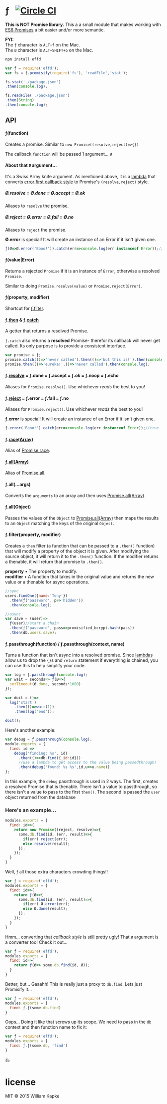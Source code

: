 ƒ &nbsp;&nbsp;[![Circle CI](https://circleci.com/gh/williamkapke/effd.svg?style=svg)](https://circleci.com/gh/williamkapke/effd)
==

**This is NOT Promise library.** This a a small module that makes working with [ES6 Promises](https://developer.mozilla.org/en-US/docs/Web/JavaScript/Reference/Global_Objects/Promise) a bit easier and/or more semantic.

**FYI:**<br>
The `ƒ` character is `ALT+f` on the Mac.<br>
The `Ø` character is `ALT+SHIFT+o` on the Mac.

```bash
npm install effd
```

```javascript
var ƒ = require('effd');
var fs = ƒ.promisify(require('fs'), 'readFile','stat');

fs.stat('./package.json')
.then(console.log);

fs.readFile('./package.json')
.then(String)
.then(console.log);
```

## API

#### ƒ(function)
Creates a promise. Similar to `new Promise((resolve,reject)=>{})`

The callback `function` will be passed 1 argument... `Ø`

<a id='Ø'></a>
#### About that `Ø` argument...
It's a Swiss Army knife argument. As mentioned above, it is a [lambda](https://developer.mozilla.org/en-US/docs/Web/JavaScript/Reference/Functions/Arrow_functions) that converts [error first callback style](http://thenodeway.io/posts/understanding-error-first-callbacks) to Promise's `(resolve,reject)` style.

##### Ø.resolve = Ø.done = Ø.accept = Ø.ok
Aliases to `resolve` the promise.

##### Ø.reject = Ø.error = Ø.fail = Ø.no
Aliases to `reject` the promise.

**Ø.error** is special! It will create an instance of an Error if it isn't given one.
```javascript
ƒ(Ø=>Ø.error('Booo!')).catch(err=>console.log(err instanceof Error));//true
```


#### ƒ(value|Error)
Returns a rejected `Promise` if it is an instance of `Error`, otherwise a resolved `Promise`.

Similar to doing `Promise.resolve(value)` or `Promise.reject(Error)`.

#### ƒ(property, modifier)
Shortcut for [ƒ.filter](#ƒ.filter).

#### ƒ.[then](https://developer.mozilla.org/en-US/docs/Web/JavaScript/Reference/Global_Objects/Promise/then) & ƒ.[catch](https://developer.mozilla.org/en-US/docs/Web/JavaScript/Reference/Global_Objects/Promise/catch)
A getter that returns a resolved Promise.

`ƒ.catch` also returns a **resolved** Promise- therefor its callback will never get called. Its only purpose is to provide a consistent interface.
```javascript
var promise = ƒ;
promise.catch(()=>'never called').then(()=>'but this is!').then(console.log);
promise.then(()=>'eureka!',()=>'never called').then(console.log);
```

#### ƒ.[resolve](https://developer.mozilla.org/en-US/docs/Web/JavaScript/Reference/Global_Objects/Promise/resolve) = ƒ.done = ƒ.accept = ƒ.ok = ƒ.noop = ƒ.echo
Aliases for `Promise.resolve()`. Use whichever _reads_ the best to you!

#### ƒ.[reject](https://developer.mozilla.org/en-US/docs/Web/JavaScript/Reference/Global_Objects/Promise/reject) = ƒ.error = ƒ.fail = ƒ.no
Aliases for `Promise.reject()`. Use whichever _reads_ the best to you!

**ƒ.error** is special! It will create an instance of an Error if it isn't given one.
```javascript
ƒ.error('Booo!').catch(err=>console.log(err instanceof Error));//true
```

<a id="ƒ.race"></a>
#### ƒ.[race(Array)](https://developer.mozilla.org/en-US/docs/Web/JavaScript/Reference/Global_Objects/Promise/race)
Alias of [Promise.race](https://developer.mozilla.org/en-US/docs/Web/JavaScript/Reference/Global_Objects/Promise/race).

<a id="ƒ.all"></a>
#### ƒ.[all(Array)](https://developer.mozilla.org/en-US/docs/Web/JavaScript/Reference/Global_Objects/Promise/all)
Alias of [Promise.all](https://developer.mozilla.org/en-US/docs/Web/JavaScript/Reference/Global_Objects/Promise/all).

#### ƒ.all(...args)
Converts the `arguments` to an array and then uses [Promise.all(Array)](https://developer.mozilla.org/en-US/docs/Web/JavaScript/Reference/Global_Objects/Promise/all)

#### ƒ.all(Object)
Passes the values of the `Object` to  [Promise.all(Array)](https://developer.mozilla.org/en-US/docs/Web/JavaScript/Reference/Global_Objects/Promise/all) then maps the results to an `Object` matching the keys of the original `Object`.

<a id="ƒ.filter"></a>
#### ƒ.filter(property, modifier)
Creates a `then` filter (a function that can be passed to a `.then()` function) that will modify a property of the
object it is given. After modifying the source object, it will return it to the `.then()` function. If the modifier
returns a thenable, it will return that promise to `.then()`.

**property** • The property to modify.<br>
**modifier** • A function that takes in the original value and returns the new value or a thenable for async operations.

```javascript
//sync
users.findOne({name:'Tony'})
  .then(ƒ('password', p=>'hidden'))
  .then(console.log);

//async
var save = (user)=>
  ƒ(user)//start a chain
  .then(ƒ('password', pass=>promisified_bcrypt.hash(pass))
  .then(db.users.save);
```


#### ƒ.passthrough(function) / ƒ.passthrough(context, name)
Turns a function that isn't async into a resolved promise. Since [lambdas](https://developer.mozilla.org/en-US/docs/Web/JavaScript/Reference/Functions/Arrow_functions) allow us to drop the `{}`s and `return` statement if everything is chained, you can use this to help simplify your code.

```javascript
var log = ƒ.passthrough(console.log);
var wait = seconds=> ƒ(Ø=>{
  setTimeout(Ø.done, seconds*1000)
});

var doit = ()=>
  log('start')
    .then(()=>wait(1))
    .then(log('end'));

doit();
```

Here's another example:
```javascript
var debug = ƒ.passthrough(console.log);
module.exports = {
  find: id =>
    debug('finding: %s', id)
      .then(()=>db.find({_id:id}))
      //use a lambda to get access to the value being passedthrough!
      .then(debug('found: %s %s',id,u=>u.name))
};
```
In this example, the `debug` passthrough is used in 2 ways. The first, creates a resolved Promise that is thenable. There isn't a value to passthrough, so there isn't a value to pass to the first `then()`. The second is passed the `user` object returned from the database

### Here's an example...

```javascript
modules.exports = {
  find: id=>{
    return new Promise((reject, resolve)=>{
      some.db.find(id, (err, result)=>{
        if(err) reject(err);
        else resolve(result);
      });
    });
  }
}
```

Well, ƒ all those extra characters crowding things!!
```javascript
var ƒ = require('effd');
modules.exports = {
  find: id=>{
    return ƒ(Ø=>{
      some.db.find(id, (err, result)=>{
        if(err) Ø.error(err);
        else Ø.done(result);
      });
    });
  }
}
```
Hmm… converting that _callback style_ is still pretty ugly! That `Ø` argument is a converter too! Check it out...
```javascript
var ƒ = require('effd');
modules.exports = {
  find: id=>{
    return ƒ(Ø=> some.db.find(id, Ø));
  }
}
```

Better, but... Gaaahh! This is really just a proxy to `db.find`. Lets just Promisify it...
```javascript
var ƒ = require('effd');
modules.exports = {
  find: ƒ.ƒ(some.db.find)
}
```
Oops... Doing it like that screws up its scope. We need to pass in the `db` context and then function name to fix it:
```javascript
var ƒ = require('effd');
modules.exports = {
  find: ƒ.ƒ(some.db, 'find')
}
```
👍




license
=======
MIT © 2015 William Kapke


